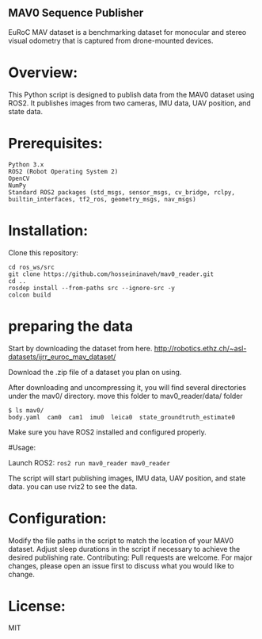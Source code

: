 ## MAV0 Sequence Publisher
EuRoC MAV dataset is a benchmarking dataset for monocular and stereo visual odometry that is captured from drone-mounted devices.

# Overview:
This Python script is designed to publish data from the MAV0 dataset using ROS2. It publishes images from two cameras, IMU data, UAV position, and state data.

# Prerequisites:

```
Python 3.x
ROS2 (Robot Operating System 2)
OpenCV
NumPy
Standard ROS2 packages (std_msgs, sensor_msgs, cv_bridge, rclpy, builtin_interfaces, tf2_ros, geometry_msgs, nav_msgs)
```
# Installation:

Clone this repository:
```
cd ros_ws/src
git clone https://github.com/hosseininaveh/mav0_reader.git
cd ..
rosdep install --from-paths src --ignore-src -y
colcon build
```
# preparing the data
Start by downloading the dataset from here. 
http://robotics.ethz.ch/~asl-datasets/ijrr_euroc_mav_dataset/

Download the .zip file of a dataset you plan on using.

After downloading and uncompressing it, you will find several directories under the mav0/ directory. move this folder to mav0_reader/data/ folder
```
$ ls mav0/
body.yaml  cam0  cam1  imu0  leica0  state_groundtruth_estimate0

```

Make sure you have ROS2 installed and configured properly.

#Usage:

Launch ROS2:
```ros2 run mav0_reader mav0_reader```

The script will start publishing images, IMU data, UAV position, and state data. you can use rviz2 to see the data.

# Configuration:

Modify the file paths in the script to match the location of your MAV0 dataset.
Adjust sleep durations in the script if necessary to achieve the desired publishing rate.
Contributing:
Pull requests are welcome. For major changes, please open an issue first to discuss what you would like to change.

# License:
MIT
